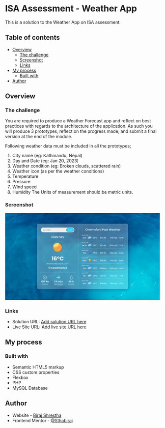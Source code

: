 # ISA Assessment - Weather App

This is a solution to the Weather App on ISA assessment.

## Table of contents

- [Overview](#overview)
  - [The challenge](#the-challenge)
  - [Screenshot](#screenshot)
  - [Links](#links)
- [My process](#my-process)
  - [Built with](#built-with)
- [Author](#author)

## Overview

### The challenge

You are required to produce a Weather Forecast app and reflect on best practices with regards to the architecture of the application. As such you will produce 3 prototypes, reflect on the progress made, and submit a final version at the end of the module.

Following weather data must be included in all the prototypes;

1.  City name (eg: Kathmandu, Nepal)
2.  Day and Date (eg: Jan 20, 2023)
3.  Weather condition (eg: Broken clouds, scattered rain)
4.  Weather icon (as per the weather conditions)
5.  Temperature
6.  Pressure
7.  Wind speed
8.  Humidity
    The Units of measurement should be metric units.

### Screenshot

![](./icons/weather-app.png)

### Links

- Solution URL: [Add solution URL here](https://github.com/Sthabiraj/Weather-App)
- Live Site URL: [Add live site URL here](http://biraj2358435.infinityfreeapp.com/)

## My process

### Built with

- Semantic HTML5 markup
- CSS custom properties
- Flexbox
- PHP
- MySQL Database

## Author

- Website - [Biraj Shrestha](https://sthabiraj.github.io/My-Portfolio/)
- Frontend Mentor - [@Sthabiraj](https://www.frontendmentor.io/profile/Sthabiraj)
